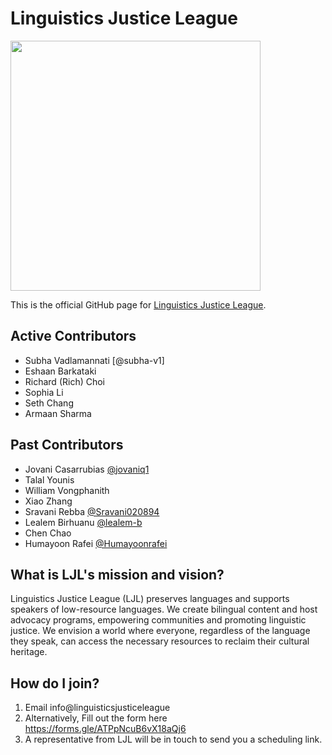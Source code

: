 # Linguistics Justice League
<img src="https://github.com/linguisticsjusticeleague/.github/assets/71041442/ca0377dc-1474-4f77-889f-a7de54f1709c" width="400">


This is the official GitHub page for [Linguistics Justice League](https://linguisticsjusticeleague.org/). 

## Active Contributors
- Subha Vadlamannati [@subha-v1]
- Eshaan Barkataki 
- Richard (Rich) Choi
- Sophia Li
- Seth Chang
- Armaan Sharma

## Past Contributors
- Jovani Casarrubias [@jovaniq1](https://github.com/jovaniq1)
- Talal Younis
- William Vongphanith
- Xiao Zhang
- Sravani Rebba [@Sravani020894](https://github.com/Sravani020894)
- Lealem Birhuanu [@lealem-b](https://github.com/lealem-b)
- Chen Chao
- Humayoon Rafei [@Humayoonrafei](https://github.com/humayoonrafei)

## What is LJL's mission and vision?
Linguistics Justice League (LJL) preserves languages and supports speakers of low-resource languages. We create bilingual content and host advocacy programs, empowering communities and promoting linguistic justice. We envision a world where everyone, regardless of the language they speak, can access the necessary resources to reclaim their cultural heritage.

## How do I join?
1. Email info@linguisticsjusticeleague
2. Alternatively, Fill out the form here https://forms.gle/ATPpNcuB6vX18aQj6
3. A representative from LJL will be in touch to send you a scheduling link.

